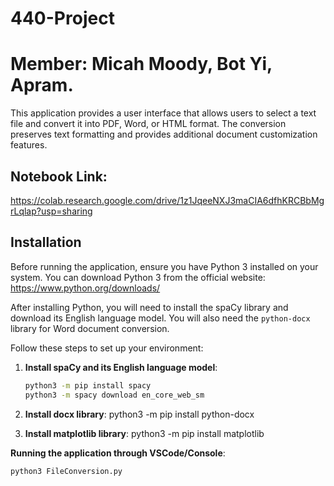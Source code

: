 # 440-Project

# Member: Micah Moody, Bot Yi, Apram.

This application provides a user interface that allows users to select a text file and convert it into PDF, Word, or HTML format. The conversion preserves text formatting and provides additional document customization features.

## Notebook Link:
https://colab.research.google.com/drive/1z1JqeeNXJ3maCIA6dfhKRCBbMgrLqlap?usp=sharing

## Installation

Before running the application, ensure you have Python 3 installed on your system. You can download Python 3 from the official website: https://www.python.org/downloads/

After installing Python, you will need to install the spaCy library and download its English language model. You will also need the `python-docx` library for Word document conversion.

Follow these steps to set up your environment:

1. **Install spaCy and its English language model**:

   ```bash
   python3 -m pip install spacy
   python3 -m spacy download en_core_web_sm

2. **Install docx library**:
    python3 -m pip install python-docx

2. **Install matplotlib library**:
    python3 -m pip install matplotlib


**Running the application through VSCode/Console**:

    python3 FileConversion.py

